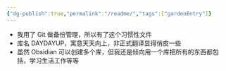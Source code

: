 ```yaml
---
{"dg-publish":true,"permalink":"/readme/","tags":["gardenEntry"]}
---
```


- 我用了 Git 做备份管理，所以有了这个习惯性文件
- 库名 DAYDAYUP，寓意天天向上，非正式翻译显得俏皮一些
- 虽然 Obsidian 可以创建多个库，但我还是倾向用一个库把所有的东西都包括，学习生活工作等等
